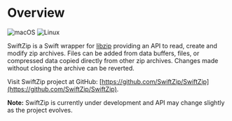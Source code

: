 # Overview

![macOS](https://github.com/SwiftZip/SwiftZip/workflows/macOS/badge.svg)
![Linux](https://github.com/SwiftZip/SwiftZip/workflows/Linux/badge.svg)

SwiftZip is a Swift wrapper for [libzip](https://libzip.org/) providing an API to read, create and modify zip archives.
Files can be added from data buffers, files, or compressed data copied directly from other zip archives.
Changes made without closing the archive can be reverted.

Visit SwiftZip project at GitHub: [https://github.com/SwiftZip/SwiftZip](https://github.com/SwiftZip/SwiftZip).

**Note:** SwiftZip is currently under development and API may change slightly as the project evolves.
